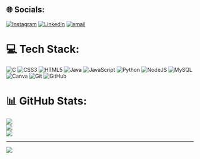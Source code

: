 
## 🌐 Socials:
[![Instagram](https://img.shields.io/badge/Instagram-%23E4405F.svg?logo=Instagram&logoColor=white)](https://instagram.com/gu._.padilha) [![LinkedIn](https://img.shields.io/badge/LinkedIn-%230077B5.svg?logo=linkedin&logoColor=white)](https://linkedin.com/in/gustavo-cigerza-padilha-28bbba23a) [![email](https://img.shields.io/badge/Email-D14836?logo=gmail&logoColor=white)](mailto:padilhacgustavo@gmail.com) 

# 💻 Tech Stack:
![C](https://img.shields.io/badge/c-%2300599C.svg?style=for-the-badge&logo=c&logoColor=white) ![CSS3](https://img.shields.io/badge/css3-%231572B6.svg?style=for-the-badge&logo=css3&logoColor=white) ![HTML5](https://img.shields.io/badge/html5-%23E34F26.svg?style=for-the-badge&logo=html5&logoColor=white) ![Java](https://img.shields.io/badge/java-%23ED8B00.svg?style=for-the-badge&logo=openjdk&logoColor=white) ![JavaScript](https://img.shields.io/badge/javascript-%23323330.svg?style=for-the-badge&logo=javascript&logoColor=%23F7DF1E) ![Python](https://img.shields.io/badge/python-3670A0?style=for-the-badge&logo=python&logoColor=ffdd54) ![NodeJS](https://img.shields.io/badge/node.js-6DA55F?style=for-the-badge&logo=node.js&logoColor=white) ![MySQL](https://img.shields.io/badge/mysql-4479A1.svg?style=for-the-badge&logo=mysql&logoColor=white) ![Canva](https://img.shields.io/badge/Canva-%2300C4CC.svg?style=for-the-badge&logo=Canva&logoColor=white) ![Git](https://img.shields.io/badge/git-%23F05033.svg?style=for-the-badge&logo=git&logoColor=white) ![GitHub](https://img.shields.io/badge/github-%23121011.svg?style=for-the-badge&logo=github&logoColor=white)
# 📊 GitHub Stats:
![](https://github-readme-stats.vercel.app/api?username=GustavoCPadilha&theme=aura&hide_border=false&include_all_commits=false&count_private=false)<br/>
![](https://nirzak-streak-stats.vercel.app/?user=GustavoCPadilha&theme=aura&hide_border=false)<br/>
![](https://github-readme-stats.vercel.app/api/top-langs/?username=GustavoCPadilha&theme=aura&hide_border=false&include_all_commits=false&count_private=false&layout=compact)

---
[![](https://visitcount.itsvg.in/api?id=GustavoCPadilha&icon=0&color=0)](https://visitcount.itsvg.in)

<!-- Proudly created with GPRM ( https://gprm.itsvg.in ) -->

